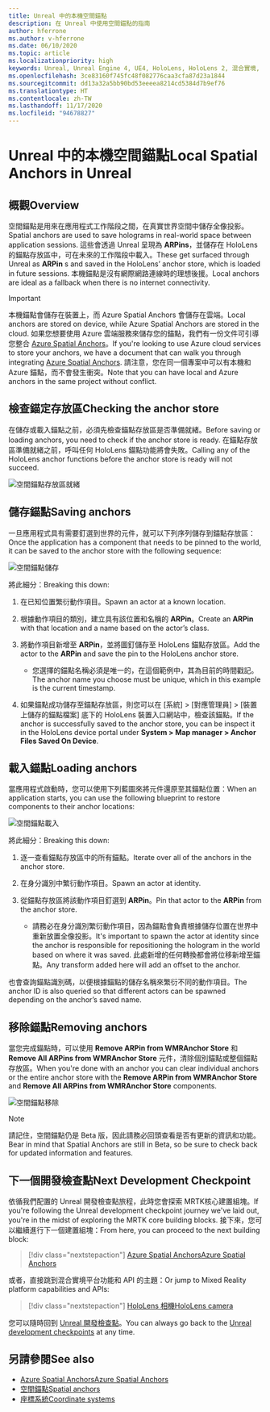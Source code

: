 ```yaml
---
title: Unreal 中的本機空間錨點
description: 在 Unreal 中使用空間錨點的指南
author: hferrone
ms.author: v-hferrone
ms.date: 06/10/2020
ms.topic: article
ms.localizationpriority: high
keywords: Unreal, Unreal Engine 4, UE4, HoloLens, HoloLens 2, 混合實境, 開發, 功能, 文件, 指南, 全像投影, 空間錨點, 混合實境頭戴式裝置, windows 混合實境頭戴式裝置, 虛擬實境頭戴式裝置
ms.openlocfilehash: 3ce83160f745fc48f082776caa3cfa87d23a1844
ms.sourcegitcommit: dd13a32a5bb90bd53eeeea8214cd5384d7b9ef76
ms.translationtype: HT
ms.contentlocale: zh-TW
ms.lasthandoff: 11/17/2020
ms.locfileid: "94678827"
---
```

# <a name="local-spatial-anchors-in-unreal"></a><span data-ttu-id="9570f-104">Unreal 中的本機空間錨點</span><span class="sxs-lookup"><span data-stu-id="9570f-104">Local Spatial Anchors in Unreal</span></span>

## <a name="overview"></a><span data-ttu-id="9570f-105">概觀</span><span class="sxs-lookup"><span data-stu-id="9570f-105">Overview</span></span>

<span data-ttu-id="9570f-106">空間錨點是用來在應用程式工作階段之間，在真實世界空間中儲存全像投影。</span><span class="sxs-lookup"><span data-stu-id="9570f-106">Spatial anchors are used to save holograms in real-world space between application sessions.</span></span> <span data-ttu-id="9570f-107">這些會透過 Unreal 呈現為 **ARPins**，並儲存在 HoloLens 的錨點存放區中，可在未來的工作階段中載入。</span><span class="sxs-lookup"><span data-stu-id="9570f-107">These get surfaced through Unreal as **ARPin** s and saved in the HoloLens’ anchor store, which is loaded in future sessions.</span></span> <span data-ttu-id="9570f-108">本機錨點是沒有網際網路連線時的理想後援。</span><span class="sxs-lookup"><span data-stu-id="9570f-108">Local anchors are ideal as a fallback when there is no internet connectivity.</span></span>

> [!IMPORTANT]
> <span data-ttu-id="9570f-109">本機錨點會儲存在裝置上，而 Azure Spatial Anchors 會儲存在雲端。</span><span class="sxs-lookup"><span data-stu-id="9570f-109">Local anchors are stored on device, while Azure Spatial Anchors are stored in the cloud.</span></span> <span data-ttu-id="9570f-110">如果您想要使用 Azure 雲端服務來儲存您的錨點，我們有一份文件可引導您整合 [Azure Spatial Anchors](unreal-azure-spatial-anchors.md)。</span><span class="sxs-lookup"><span data-stu-id="9570f-110">If you're looking to use Azure cloud services to store your anchors, we have a document that can walk you through integrating [Azure Spatial Anchors](unreal-azure-spatial-anchors.md).</span></span> <span data-ttu-id="9570f-111">請注意，您在同一個專案中可以有本機和 Azure 錨點，而不會發生衝突。</span><span class="sxs-lookup"><span data-stu-id="9570f-111">Note that you can have local and Azure anchors in the same project without conflict.</span></span>

## <a name="checking-the-anchor-store"></a><span data-ttu-id="9570f-112">檢查錨定存放區</span><span class="sxs-lookup"><span data-stu-id="9570f-112">Checking the anchor store</span></span>

<span data-ttu-id="9570f-113">在儲存或載入錨點之前，必須先檢查錨點存放區是否準備就緒。</span><span class="sxs-lookup"><span data-stu-id="9570f-113">Before saving or loading anchors, you need to check if the anchor store is ready.</span></span>  <span data-ttu-id="9570f-114">在錨點存放區準備就緒之前，呼叫任何 HoloLens 錨點功能將會失敗。</span><span class="sxs-lookup"><span data-stu-id="9570f-114">Calling any of the HoloLens anchor functions before the anchor store is ready will not succeed.</span></span>  

![空間錨點存放區就緒](images/unreal-spatialanchors-store-ready.PNG)

## <a name="saving-anchors"></a><span data-ttu-id="9570f-116">儲存錨點</span><span class="sxs-lookup"><span data-stu-id="9570f-116">Saving anchors</span></span>

<span data-ttu-id="9570f-117">一旦應用程式具有需要釘選到世界的元件，就可以下列序列儲存到錨點存放區：</span><span class="sxs-lookup"><span data-stu-id="9570f-117">Once the application has a component that needs to be pinned to the world, it can be saved to the anchor store with the following sequence:</span></span> 

![空間錨點儲存](images/unreal-spatialanchors-save.PNG)

<span data-ttu-id="9570f-119">將此細分：</span><span class="sxs-lookup"><span data-stu-id="9570f-119">Breaking this down:</span></span>
1. <span data-ttu-id="9570f-120">在已知位置繁衍動作項目。</span><span class="sxs-lookup"><span data-stu-id="9570f-120">Spawn an actor at a known location.</span></span>
2. <span data-ttu-id="9570f-121">根據動作項目的類別，建立具有該位置和名稱的 **ARPin**。</span><span class="sxs-lookup"><span data-stu-id="9570f-121">Create an **ARPin** with that location and a name based on the actor’s class.</span></span> 
3. <span data-ttu-id="9570f-122">將動作項目新增至 **ARPin**，並將圖釘儲存至 HoloLens 錨點存放區。</span><span class="sxs-lookup"><span data-stu-id="9570f-122">Add the actor to the **ARPin** and save the pin to the HoloLens anchor store.</span></span>  
    * <span data-ttu-id="9570f-123">您選擇的錨點名稱必須是唯一的，在這個範例中，其為目前的時間戳記。</span><span class="sxs-lookup"><span data-stu-id="9570f-123">The anchor name you choose must be unique, which in this example is the current timestamp.</span></span> 

4. <span data-ttu-id="9570f-124">如果錨點成功儲存至錨點存放區，則您可以在 [系統] > [對應管理員] > [裝置上儲存的錨點檔案] 底下的 HoloLens 裝置入口網站中，檢查該錨點。</span><span class="sxs-lookup"><span data-stu-id="9570f-124">If the anchor is successfully saved to the anchor store, you can be inspect it in the HoloLens device portal under **System > Map manager > Anchor Files Saved On Device**.</span></span> 

## <a name="loading-anchors"></a><span data-ttu-id="9570f-125">載入錨點</span><span class="sxs-lookup"><span data-stu-id="9570f-125">Loading anchors</span></span>

<span data-ttu-id="9570f-126">當應用程式啟動時，您可以使用下列藍圖來將元件還原至其錨點位置：</span><span class="sxs-lookup"><span data-stu-id="9570f-126">When an application starts, you can use the following blueprint to restore components to their anchor locations:</span></span>

![空間錨點載入](images/unreal-spatialanchors-load.PNG)

<span data-ttu-id="9570f-128">將此細分：</span><span class="sxs-lookup"><span data-stu-id="9570f-128">Breaking this down:</span></span>
1. <span data-ttu-id="9570f-129">逐一查看錨點存放區中的所有錨點。</span><span class="sxs-lookup"><span data-stu-id="9570f-129">Iterate over all of the anchors in the anchor store.</span></span> 
2. <span data-ttu-id="9570f-130">在身分識別中繁衍動作項目。</span><span class="sxs-lookup"><span data-stu-id="9570f-130">Spawn an actor at identity.</span></span>
3. <span data-ttu-id="9570f-131">從錨點存放區將該動作項目釘選到 **ARPin**。</span><span class="sxs-lookup"><span data-stu-id="9570f-131">Pin that actor to the **ARPin** from the anchor store.</span></span>  

    * <span data-ttu-id="9570f-132">請務必在身分識別繁衍動作項目，因為錨點會負責根據儲存位置在世界中重新放置全像投影。</span><span class="sxs-lookup"><span data-stu-id="9570f-132">It's important to spawn the actor at identity since the anchor is responsible for repositioning the hologram in the world based on where it was saved.</span></span> <span data-ttu-id="9570f-133">此處新增的任何轉換都會將位移新增至錨點。</span><span class="sxs-lookup"><span data-stu-id="9570f-133">Any transform added here will add an offset to the anchor.</span></span> 

<span data-ttu-id="9570f-134">也會查詢錨點識別碼，以便根據錨點的儲存名稱來繁衍不同的動作項目。</span><span class="sxs-lookup"><span data-stu-id="9570f-134">The anchor ID is also queried so that different actors can be spawned depending on the anchor’s saved name.</span></span> 

## <a name="removing-anchors"></a><span data-ttu-id="9570f-135">移除錨點</span><span class="sxs-lookup"><span data-stu-id="9570f-135">Removing anchors</span></span> 

<span data-ttu-id="9570f-136">當您完成錨點時，可以使用 **Remove ARPin from WMRAnchor Store** 和 **Remove All ARPins from WMRAnchor Store** 元件，清除個別錨點或整個錨點存放區。</span><span class="sxs-lookup"><span data-stu-id="9570f-136">When you're done with an anchor you can clear individual anchors or the entire anchor store with the **Remove ARPin from WMRAnchor Store** and **Remove All ARPins from WMRAnchor Store** components.</span></span>

![空間錨點移除](images/unreal-spatialanchors-remove.PNG)

> [!NOTE]
> <span data-ttu-id="9570f-138">請記住，空間錨點仍是 Beta 版，因此請務必回頭查看是否有更新的資訊和功能。</span><span class="sxs-lookup"><span data-stu-id="9570f-138">Bear in mind that Spatial Anchors are still in Beta, so be sure to check back for updated information and features.</span></span>

## <a name="next-development-checkpoint"></a><span data-ttu-id="9570f-139">下一個開發檢查點</span><span class="sxs-lookup"><span data-stu-id="9570f-139">Next Development Checkpoint</span></span>

<span data-ttu-id="9570f-140">依循我們配置的 Unreal 開發檢查點旅程，此時您會探索 MRTK核心建置組塊。</span><span class="sxs-lookup"><span data-stu-id="9570f-140">If you're following the Unreal development checkpoint journey we've laid out, you're in the midst of exploring the MRTK core building blocks.</span></span> <span data-ttu-id="9570f-141">接下來，您可以繼續進行下一個建置組塊：</span><span class="sxs-lookup"><span data-stu-id="9570f-141">From here, you can proceed to the next building block:</span></span> 

> [!div class="nextstepaction"]
> [<span data-ttu-id="9570f-142">Azure Spatial Anchors</span><span class="sxs-lookup"><span data-stu-id="9570f-142">Azure Spatial Anchors</span></span>](unreal-azure-spatial-anchors.md)

<span data-ttu-id="9570f-143">或者，直接跳到混合實境平台功能和 API 的主題：</span><span class="sxs-lookup"><span data-stu-id="9570f-143">Or jump to Mixed Reality platform capabilities and APIs:</span></span>

> [!div class="nextstepaction"]
> [<span data-ttu-id="9570f-144">HoloLens 相機</span><span class="sxs-lookup"><span data-stu-id="9570f-144">HoloLens camera</span></span>](unreal-hololens-camera.md)

<span data-ttu-id="9570f-145">您可以隨時回到 [Unreal 開發檢查點](unreal-development-overview.md#2-core-building-blocks)。</span><span class="sxs-lookup"><span data-stu-id="9570f-145">You can always go back to the [Unreal development checkpoints](unreal-development-overview.md#2-core-building-blocks) at any time.</span></span>

## <a name="see-also"></a><span data-ttu-id="9570f-146">另請參閱</span><span class="sxs-lookup"><span data-stu-id="9570f-146">See also</span></span>
* [<span data-ttu-id="9570f-147">Azure Spatial Anchors</span><span class="sxs-lookup"><span data-stu-id="9570f-147">Azure Spatial Anchors</span></span>](unreal-azure-spatial-anchors.md)
* [<span data-ttu-id="9570f-148">空間錨點</span><span class="sxs-lookup"><span data-stu-id="9570f-148">Spatial anchors</span></span>](../../design/spatial-anchors.md)
* [<span data-ttu-id="9570f-149">座標系統</span><span class="sxs-lookup"><span data-stu-id="9570f-149">Coordinate systems</span></span>](../../design/coordinate-systems.md)
